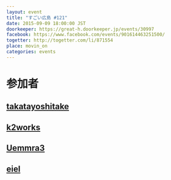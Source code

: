 ```yaml
---
layout: event
title: "すごい広島 #121"
date: 2015-09-09 18:00:00 JST
doorkeeper: https://great-h.doorkeeper.jp/events/30997
facebook: https://www.facebook.com/events/901614463251500/
togetter: http://togetter.com/li/871554
place: movin_on
categories: events
---
```


# 参加者


## [takatayoshitake](http://twitter.com/takatayoshitake)


## [k2works](https://github.com/k2works)


## [Uemmra3](https://github.com/Uemmra3)


## [eiel](http://eiel.info/)
